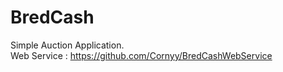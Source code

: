 # BredCash
Simple Auction Application.  
Web Service : https://github.com/Cornyy/BredCashWebService

